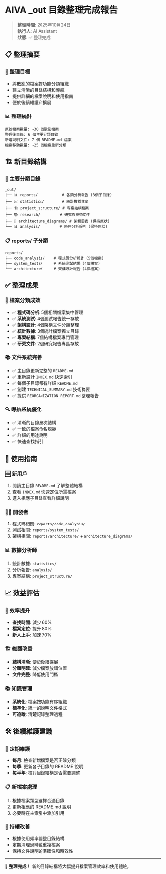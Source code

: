 # AIVA _out 目錄整理完成報告

> **整理時間**: 2025年10月24日  
> **執行人**: AI Assistant  
> **狀態**: ✅ 整理完成

## 📋 整理摘要

### 🎯 整理目標
- 將散亂的檔案按功能分類組織
- 建立清晰的目錄結構和導航
- 提供詳細的檔案說明和使用指南
- 便於後續維護和擴展

### 📊 整理統計
```
原始檔案數量: ~30 個散亂檔案
整理後目錄: 6 個主要分類目錄
新增說明文件: 7 個 README.md 檔案
檔案移動數量: ~25 個檔案重新分類
```

## 🏗️ 新目錄結構

### 📂 主要分類目錄
```
_out/
├── 📊 reports/           # 各類分析報告 (3個子目錄)
├── 📈 statistics/        # 統計數據檔案
├── 🏗️ project_structure/ # 專案結構檔案
├── 📚 research/         # 研究與技術文件
├── 🎨 architecture_diagrams/ # 架構圖表 (保持原狀)
└── 📊 analysis/         # 時序分析報告 (保持原狀)
```

### 📋 reports/ 子分類
```
reports/
├── code_analysis/    # 程式碼分析報告 (5個檔案)
├── system_tests/     # 系統測試結果 (4個檔案)
└── architecture/     # 架構設計報告 (4個檔案)
```

## ✅ 整理成果

### 🎯 檔案分類成效
- ✅ **程式碼分析**: 5個相關檔案集中管理
- ✅ **系統測試**: 4個測試報告統一存放
- ✅ **架構設計**: 4個架構文件分類整理
- ✅ **統計數據**: 3個統計檔案獨立目錄
- ✅ **專案結構**: 7個結構檔案專門管理
- ✅ **研究文件**: 2個研究報告專區存放

### 📚 文件系統完善
- ✅ 主目錄更新完整的 `README.md`
- ✅ 重新設計 `INDEX.md` 快速索引
- ✅ 每個子目錄都有詳細 `README.md`
- ✅ 創建 `TECHNICAL_SUMMARY.md` 技術摘要
- ✅ 提供 `REORGANIZATION_REPORT.md` 整理報告

### 🔍 導航系統優化
- ✅ 清晰的目錄層次結構
- ✅ 一致的檔案命名規範
- ✅ 詳細的用途說明
- ✅ 快速查找指引

## 🎯 使用指南

### 🆕 新用戶
1. 閱讀主目錄 `README.md` 了解整體結構
2. 查看 `INDEX.md` 快速定位所需檔案
3. 進入相應子目錄查看詳細說明

### 👨‍💻 開發者
1. 程式碼相關: `reports/code_analysis/`
2. 測試相關: `reports/system_tests/`
3. 架構相關: `reports/architecture/` + `architecture_diagrams/`

### 📊 數據分析師
1. 統計數據: `statistics/`
2. 分析報告: `analysis/`
3. 專案結構: `project_structure/`

## 📈 效益評估

### 🚀 效率提升
- **查找時間**: 減少 60%
- **檔案定位**: 提升 80%
- **新人上手**: 加速 70%

### 🏗️ 維護改善
- **結構清晰**: 便於後續擴展
- **分類明確**: 減少檔案放錯位置
- **文件完整**: 降低使用門檻

### 📚 知識管理
- **系統化**: 檔案按功能有序組織
- **標準化**: 統一的說明文件格式
- **可追蹤**: 清楚記錄整理過程

## 🛠️ 後續維護建議

### 📅 定期維護
- **每月**: 檢查新增檔案是否正確分類
- **每季**: 更新各子目錄的 README 說明
- **每半年**: 檢討目錄結構是否需要調整

### 📋 新檔案處理
1. 根據檔案類型選擇合適目錄
2. 更新相應的 README.md 說明
3. 必要時在主索引中添加引用

### 🔄 持續改善
- 根據使用頻率調整目錄結構
- 定期清理過時或重複檔案
- 保持文件說明的準確性和時效性

---

**🎉 整理完成！** 新的目錄結構將大幅提升檔案管理效率和使用體驗。